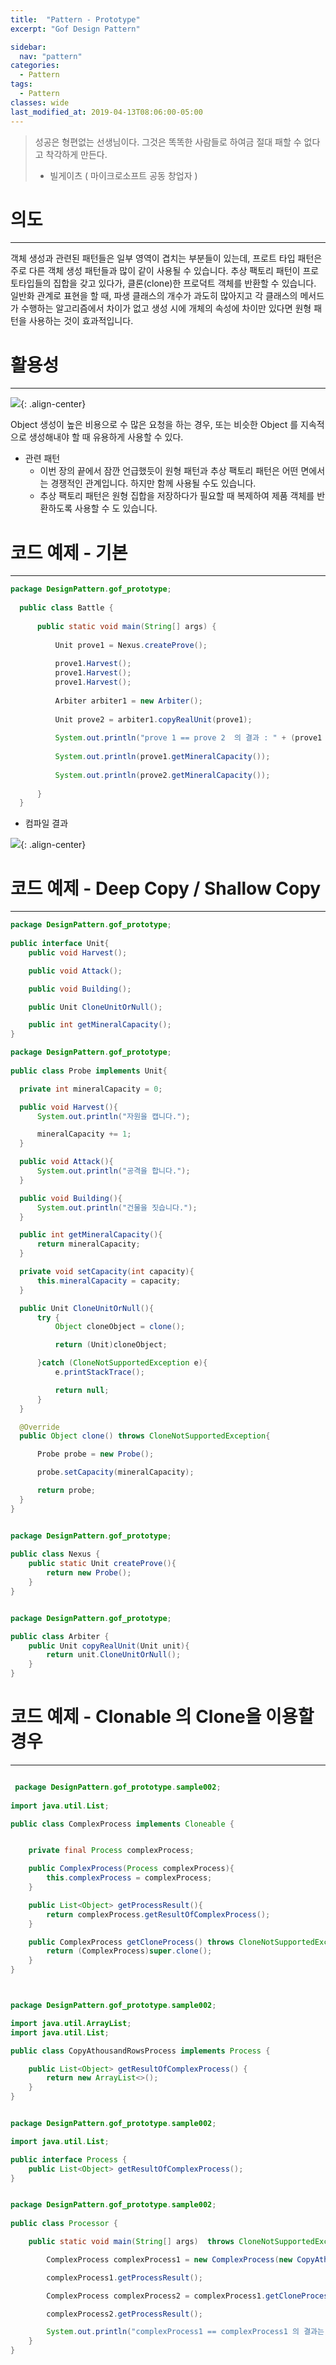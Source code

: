 ```yaml
---
title:  "Pattern - Prototype"
excerpt: "Gof Design Pattern"

sidebar:
  nav: "pattern"
categories:
  - Pattern
tags:
  - Pattern 
classes: wide
last_modified_at: 2019-04-13T08:06:00-05:00
---
```


> 성공은 형편없는 선생님이다. 그것은 똑똑한 사람들로 하여금 절대 패할 수 없다고 착각하게 만든다.     
> - 빌게이츠 ( 마이크로소프트 공동 창업자 )

# 의도 

***

객체 생성과 관련된 패턴들은 일부 영역이 겹치는 부분들이 있는데, 프로트 타입 패턴은 주로 다른 객체 생성 패턴들과 많이 같이 사용될 수 있습니다. 추상 팩토리 패턴이 프로토타입들의 집합을 갖고 있다가, 클론(clone)한 프로덕트 객체를 반환할 수 있습니다. 일반화 관계로 표현을 할 때, 파생 클래스의 개수가 과도히 많아지고 각 클래스의 메서드가 수행하는 알고리즘에서 차이가 없고 생성 시에 개체의 속성에 차이만 있다면 원형 패턴을 사용하는 것이 효과적입니다. 

# 활용성

***

![](https://keepinmindsh.github.io/lines/assets/img/prototype_pattern.png){: .align-center}

Object 생성이 높은 비용으로 수 많은 요청을 하는 경우, 또는 비슷한 Object 를 지속적으로 생성해내야 할 때 유용하게 사용할 수 있다.

- 관련 패턴
  - 이번 장의 끝에서 잠깐 언급했듯이 원형 패턴과 추상 팩토리 패턴은 어떤 면에서는 경쟁적인 관계입니다. 하지만 함께 사용될 수도 있습니다.
  - 추상 팩토리 패턴은 원형 집합을 저장하다가 필요할 때 복제하여 제품 객체를 반환하도록 사용할 수 도 있습니다.

# 코드 예제 - 기본

***

```java
package DesignPattern.gof_prototype;
  
  public class Battle {
  
      public static void main(String[] args) {
  
          Unit prove1 = Nexus.createProve();
  
          prove1.Harvest();
          prove1.Harvest();
          prove1.Harvest();
  
          Arbiter arbiter1 = new Arbiter();
  
          Unit prove2 = arbiter1.copyRealUnit(prove1);
  
          System.out.println("prove 1 == prove 2  의 결과 : " + (prove1 == prove2) );
  
          System.out.println(prove1.getMineralCapacity());
  
          System.out.println(prove2.getMineralCapacity());
  
      }
  }                 
```

- 컴파일 결과 

![](https://keepinmindsh.github.io/lines/assets/img/prototype_compile.png){: .align-center}

# 코드 예제 - Deep Copy / Shallow Copy 

***

```java
package DesignPattern.gof_prototype;
    
public interface Unit{
    public void Harvest();

    public void Attack();

    public void Building();

    public Unit CloneUnitOrNull();

    public int getMineralCapacity();
}     
```

```java
package DesignPattern.gof_prototype;
        
public class Probe implements Unit{

  private int mineralCapacity = 0;

  public void Harvest(){
      System.out.println("자원을 캡니다.");

      mineralCapacity += 1;
  }

  public void Attack(){
      System.out.println("공격을 합니다.");
  }

  public void Building(){
      System.out.println("건물을 짓습니다.");
  }

  public int getMineralCapacity(){
      return mineralCapacity;
  }

  private void setCapacity(int capacity){
      this.mineralCapacity = capacity;
  }

  public Unit CloneUnitOrNull(){
      try {
          Object cloneObject = clone();

          return (Unit)cloneObject;

      }catch (CloneNotSupportedException e){
          e.printStackTrace();

          return null;
      }
  }

  @Override
  public Object clone() throws CloneNotSupportedException{

      Probe probe = new Probe();

      probe.setCapacity(mineralCapacity);

      return probe;
  }
}

```

```java

package DesignPattern.gof_prototype;
        
public class Nexus {
    public static Unit createProve(){
        return new Probe();
    }
}    

```

```java

package DesignPattern.gof_prototype;

public class Arbiter {
    public Unit copyRealUnit(Unit unit){
        return unit.CloneUnitOrNull();
    }
}  

```

# 코드 예제 - Clonable 의 Clone을 이용할 경우 

***

```java

 package DesignPattern.gof_prototype.sample002;
        
import java.util.List;

public class ComplexProcess implements Cloneable {


    private final Process complexProcess;

    public ComplexProcess(Process complexProcess){
        this.complexProcess = complexProcess;
    }

    public List<Object> getProcessResult(){
        return complexProcess.getResultOfComplexProcess();
    }

    public ComplexProcess getCloneProcess() throws CloneNotSupportedException {
        return (ComplexProcess)super.clone();
    }
}     

```

```java


package DesignPattern.gof_prototype.sample002;

import java.util.ArrayList;
import java.util.List;

public class CopyAthousandRowsProcess implements Process {

    public List<Object> getResultOfComplexProcess() {
        return new ArrayList<>();
    }
}  

```

```java

package DesignPattern.gof_prototype.sample002;

import java.util.List;

public interface Process {
    public List<Object> getResultOfComplexProcess();
}   

```

```java

package DesignPattern.gof_prototype.sample002;
        
public class Processor {

    public static void main(String[] args)  throws CloneNotSupportedException {

        ComplexProcess complexProcess1 = new ComplexProcess(new CopyAthousandRowsProcess());

        complexProcess1.getProcessResult();

        ComplexProcess complexProcess2 = complexProcess1.getCloneProcess();

        complexProcess2.getProcessResult();

        System.out.println("complexProcess1 == complexProcess1 의 결과는 " + (complexProcess1 == complexProcess2));
    }
}   

```
